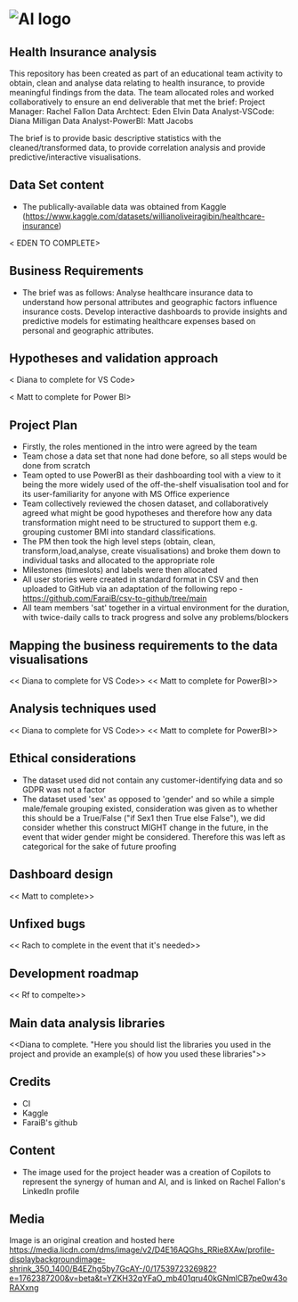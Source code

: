 # ![AI logo](https://media.licdn.com/dms/image/v2/D4E16AQGhs_RRie8XAw/profile-displaybackgroundimage-shrink_350_1400/B4EZhg5by7GcAY-/0/1753972326982?e=1762387200&v=beta&t=YZKH32qYFaO_mb401qru40kGNmlCB7pe0w43oRAXxng)

## Health Insurance analysis

This repository has been created as part of an educational team activity to obtain, clean and analyse data relating to health insurance, to provide meaningful findings from the data. The team allocated roles and worked collaboratively to ensure an end deliverable that met the brief:
Project Manager: Rachel Fallon
Data Archtect: Eden Elvin
Data Analyst-VSCode: Diana Milligan
Data Analyst-PowerBI: Matt Jacobs

The brief is to provide basic descriptive statistics with the cleaned/transformed data, to provide correlation analysis and provide predictive/interactive visualisations.

## Data Set content

* The publically-available data was obtained from Kaggle (<https://www.kaggle.com/datasets/willianoliveiragibin/healthcare-insurance>)

< EDEN TO COMPLETE>

## Business Requirements

* The brief was as follows:
Analyse healthcare insurance data to understand how personal attributes and geographic factors influence insurance costs. Develop interactive dashboards to provide insights and predictive models for estimating healthcare expenses based on personal and geographic attributes.

## Hypotheses and validation approach

< Diana to complete for VS Code>

< Matt to complete for Power BI>

## Project Plan

* Firstly, the roles mentioned in the intro were agreed by the team
* Team chose a data set that none had done before, so all steps would be done from scratch
* Team opted to use PowerBI as their dashboarding tool with a view to it being the more widely used of the off-the-shelf visualisation tool and for its user-familiarity for anyone with MS Office experience
* Team collectively reviewed the chosen dataset, and collaboratively agreed what might be good hypotheses and therefore how any data transformation might need to be structured to support them e.g. grouping customer BMI into standard classifications.
* The PM then took the high level steps (obtain, clean, transform,load,analyse, create visualisations) and broke them down to individual tasks and allocated to the appropriate role
* Milestones (timeslots) and labels were then allocated
* All user stories were created in standard format in CSV and then uploaded to GitHub via an adaptation of the following repo - <https://github.com/FaraiB/csv-to-github/tree/main>
* All team members 'sat' together in a virtual environment for the duration, with twice-daily calls to track progress and solve any problems/blockers

## Mapping the business requirements to the data visualisations

<< Diana to complete for VS Code>>
<< Matt to complete for PowerBI>>

## Analysis techniques used

<< Diana to complete for VS Code>>
<< Matt to complete for PowerBI>>

## Ethical considerations

* The dataset used did not contain any customer-identifying data and so GDPR was not a factor
* The dataset used 'sex' as opposed to 'gender' and so while a simple male/female grouping existed, consideration was given as to whether this should be a True/False ("if Sex1 then True else False"), we did consider whether this construct MIGHT change in the future, in the event that wider gender might be considered. Therefore this was left as categorical for the sake of future proofing

## Dashboard design

<< Matt to complete>>

## Unfixed bugs

<< Rach to complete in the event that it's needed>>

## Development roadmap

<< Rf to compelte>>

## Main data analysis libraries

<<Diana to complete. "Here you should list the libraries you used in the project and provide an example(s) of how you used these libraries">>

## Credits

* CI
* Kaggle
* FaraiB's github

## Content

* The image used for the project header was a creation of Copilots to represent the synergy of human and AI, and is linked on Rachel Fallon's LinkedIn profile

## Media

Image is an original creation and hosted here <https://media.licdn.com/dms/image/v2/D4E16AQGhs_RRie8XAw/profile-displaybackgroundimage-shrink_350_1400/B4EZhg5by7GcAY-/0/1753972326982?e=1762387200&v=beta&t=YZKH32qYFaO_mb401qru40kGNmlCB7pe0w43oRAXxng>
